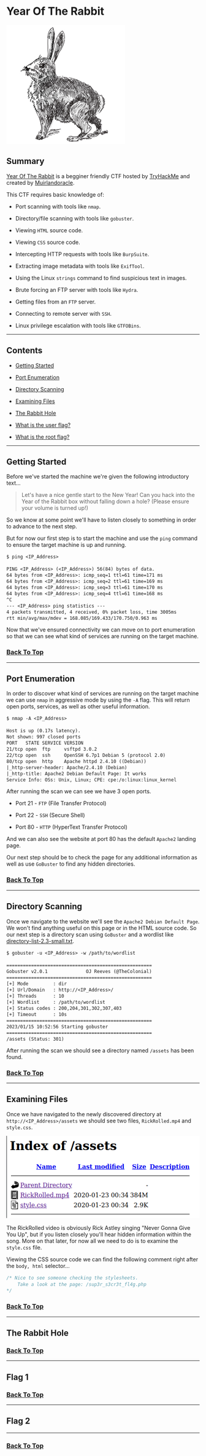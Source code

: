 # Year Of The Rabbit

![Rabbit](./Assets/rabbit.jpg "Sketch Drawing Of A Rabbit")

## Summary

[Year Of The Rabbit](https://tryhackme.com/room/yearoftherabbit "Year Of The Rabbit Room On  TryHackMe") is a begginer friendly CTF hosted by [TryHackMe](https://tryhackme.com/ "TryHackMe Official Website") and created by [Muirlandoracle](https://tryhackme.com/p/MuirlandOracle "Muirlandoracle TryHackMe Profile").

This CTF requires basic knowledge of:

* Port scanning with tools like ```nmap```.

* Directory/file scanning with tools like ```gobuster```.

* Viewing ```HTML``` source code.

* Viewing ```CSS``` source code.

* Intercepting HTTP requests with tools like ```BurpSuite```.

* Extracting image metadata with tools like ```ExifTool```.

* Using the Linux ```strings``` command to find suspicious text in images.

* Brute forcing an FTP server with tools like ```Hydra```.

* Getting files from an ```FTP``` server.

* Connecting to remote server with ```SSH```.

* Linux privilege escalation with tools like ```GTFOBins```.

---

## Contents

* [Getting Started](#getting-started "Jump To Getting Started")

* [Port Enumeration](#port-enumeration "Jump To Port Enumeration")

* [Directory Scanning](#directory-scanning "Jump To Directory Scanning")

* [Examining Files](#examining-files "Jump To Examining Files")

* [The Rabbit Hole](#the-rabbit-hole "Jump To The Rabbit Hole")

* [What is the user flag?](#flag-1 "Jump To Flag 1")

* [What is the root flag?](#flag-2 "Jump To Flag 2")

---

## Getting Started

Before we've started the machine we're given the following introductory text...

> Let's have a nice gentle start to the New Year!
Can you hack into the Year of the Rabbit box without falling down a hole?
(Please ensure your volume is turned up!)

So we know at some point we'll have to listen closely to something in order to advance to the next step.

But for now our first step is to start the machine and use the ```ping``` command to ensure the target machine is up and running.

```
$ ping <IP_Address>

PING <IP_Address> (<IP_Address>) 56(84) bytes of data.
64 bytes from <IP_Address>: icmp_seq=1 ttl=61 time=171 ms
64 bytes from <IP_Address>: icmp_seq=2 ttl=61 time=169 ms
64 bytes from <IP_Address>: icmp_seq=3 ttl=61 time=170 ms
64 bytes from <IP_Address>: icmp_seq=4 ttl=61 time=168 ms
^C
--- <IP_Address> ping statistics ---
4 packets transmitted, 4 received, 0% packet loss, time 3005ms
rtt min/avg/max/mdev = 168.085/169.433/170.750/0.963 ms
```

Now that we've ensured connectivity we can move on to port enumeration so that we can see what kind of services are running on the target machine.

### [Back To Top](#year-of-the-rabbit "Jump To Top")

---

## Port Enumeration

In order to discover what kind of services are running on the target machine we can use ```nmap``` in aggressive mode by using the ```-A``` flag. This will return open ports, services, as well as other useful information.

```
$ nmap -A <IP_Address>

Host is up (0.17s latency).
Not shown: 997 closed ports
PORT   STATE SERVICE VERSION
21/tcp open  ftp     vsftpd 3.0.2
22/tcp open  ssh     OpenSSH 6.7p1 Debian 5 (protocol 2.0)
80/tcp open  http    Apache httpd 2.4.10 ((Debian))
|_http-server-header: Apache/2.4.10 (Debian)
|_http-title: Apache2 Debian Default Page: It works
Service Info: OSs: Unix, Linux; CPE: cpe:/o:linux:linux_kernel
```

After running the scan we can see we have 3 open ports.

* Port 21 - ```FTP``` (File Transfer Protocol)

* Port 22 - ```SSH``` (Secure Shell)

* Port 80 - ```HTTP``` (HyperText Transfer Protocol)

And we can also see the website at port 80 has the default ```Apache2``` landing page.

Our next step should be to check the page for any additional information as well as use ```GoBuster``` to find any hidden directories.

### [Back To Top](#year-of-the-rabbit "Jump To Top")

---

## Directory Scanning

Once we navigate to the website we'll see the ```Apache2 Debian Default Page```. We won't find anything useful on this page or in the HTML source code. So our next step is a directory scan using ```GoBuster``` and a wordlist like [directory-list-2.3-small.txt](https://github.com/danielmiessler/SecLists/blob/master/Discovery/Web-Content/directory-list-2.3-small.txt "Small Directory Word List").

```
$ gobuster -u <IP_Address> -w /path/to/wordlist

=====================================================
Gobuster v2.0.1              OJ Reeves (@TheColonial)
=====================================================
[+] Mode         : dir
[+] Url/Domain   : http://<IP_Address>/
[+] Threads      : 10
[+] Wordlist     : /path/to/wordlist
[+] Status codes : 200,204,301,302,307,403
[+] Timeout      : 10s
=====================================================
2023/01/15 10:52:56 Starting gobuster
=====================================================
/assets (Status: 301)
```

After running the scan we should see a directory named ```/assets``` has been found.

### [Back To Top](#year-of-the-rabbit "Jump To Top")

---

## Examining Files

Once we have navigated to the newly discovered directory at ```http://<IP_Address>/assets``` we should see two files, ```RickRolled.mp4``` and ```style.css```.

![Assets Directory](./Assets/assets-directory.png "Assets Directory")

The RickRolled video is obviously Rick Astley singing "Never Gonna Give You Up", but if you listen closely you'll hear hidden information within the song. More on that later, for now all we need to do is to examine the ```style.css``` file.

Viewing the CSS source code we can find the following comment right after the ```body, html``` selector...

```css
/* Nice to see someone checking the stylesheets.
    Take a look at the page: /sup3r_s3cr3t_fl4g.php
*/
```

### [Back To Top](#year-of-the-rabbit "Jump To Top")

---

## The Rabbit Hole



### [Back To Top](#year-of-the-rabbit "Jump To Top")

---

## Flag 1



### [Back To Top](#year-of-the-rabbit "Jump To Top")

---

## Flag 2

---

### [Back To Top](#year-of-the-rabbit "Jump To Top")
